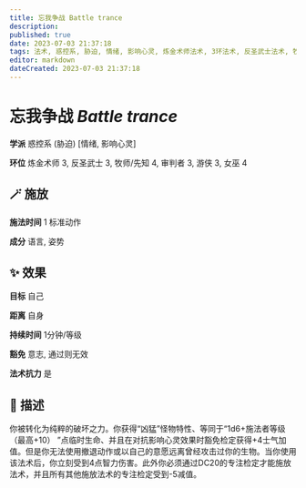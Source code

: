 ```yaml
---
title: 忘我争战 Battle trance
description: 
published: true
date: 2023-07-03 21:37:18
tags: 法术, 惑控系, 胁迫, 情绪, 影响心灵, 炼金术师法术, 3环法术, 反圣武士法术, 牧师/先知法术, 4环法术, 审判者法术, 游侠法术, 女巫法术
editor: markdown
dateCreated: 2023-07-03 21:37:18
---
```


# **忘我争战** *Battle trance*

**学派** 惑控系 (胁迫) \[情绪, 影响心灵\] 

**环位** 炼金术师 3, 反圣武士 3, 牧师/先知 4, 审判者 3, 游侠 3, 女巫 4

## 🪄 施放

**施法时间** 1 标准动作

**成分** 语言, 姿势

## ✨ 效果 

**目标** 自己 

**距离** 自身  

**持续时间** 1分钟/等级 

**豁免** 意志, 通过则无效

**法术抗力** 是

## 📖 描述

你被转化为纯粹的破坏之力。你获得“凶猛”怪物特性、等同于“1d6+施法者等级 （最高+10） ”点临时生命、并且在对抗影响心灵效果时豁免检定获得+4士气加值。但是你无法使用撤退动作或以自己的意愿远离曾经攻击过你的生物。当你使用该法术后，你立刻受到4点智力伤害。此外你必须通过DC20的专注检定才能施放法术，并且所有其他施放法术的专注检定受到-5减值。
    